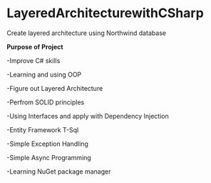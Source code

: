 # LayeredArchitecturewithCSharp
Create layered architecture using Northwind database

**Purpose of Project**

-Improve C# skills


-Learning and using OOP


-Figure out Layered Architecture


-Perfrom SOLID principles


-Using Interfaces and apply with Dependency Injection


-Entity Framework T-Sql


-Simple Exception Handling 


-Simple Async Programming


-Learning NuGet package manager


